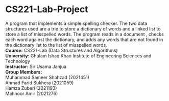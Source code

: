 # CS221-Lab-Project
A program that implements a simple spelling checker. The two data structures used are a trie to store a dictionary of words and a linked list to store a list of misspelled words. The program reads in a document , checks each word against the dictionary, and adds any words that are not found in the dictionary list to the list of misspelled words.<br />
**Course:** CS221-Lab (Data Structures and Algorithms)<br />
**University:** Ghulam Ishaq Khan Institute of Engineering Sciences and Technology<br />
**Instructor:** Sir Usama Janjua<br />
**Group Members:** <br />
Muhammad Sameer Shahzad  (2021451)<br />
Ahmad Farid Sukhera (2021059)<br />
Hamza Zuberi (2021193)<br />
Mahnoor Amir (2021276) <br />
